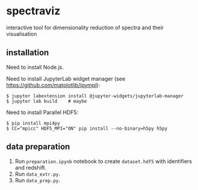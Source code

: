 # spectraviz

interactive tool for dimensionality reduction of spectra and their visualisation

## installation

Need to install Node.js.

Need to install JupyterLab widget manager (see https://github.com/matplotlib/ipympl):

    $ jupyter labextension install @jupyter-widgets/jupyterlab-manager
    $ jupyter lab build    # maybe

Need to install Parallel HDF5:

    $ pip install mpi4py
    $ CC="mpicc" HDF5_MPI="ON" pip install --no-binary=h5py h5py

## data preparation

1. Run `preparation.ipynb` notebook to create `dataset.hdf5` with identifiers and redshift.
2. Run `data_extr.py`.
3. Run `data_prep.py`.
